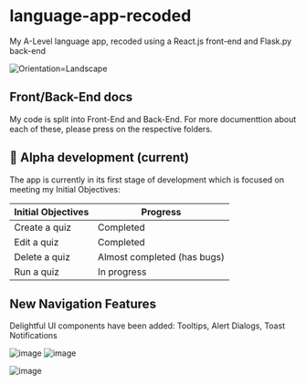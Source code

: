 # language-app-recoded
My A-Level language app, recoded using a React.js front-end and Flask.py back-end

![Orientation=Landscape](https://github.com/ChrisDev18/language-app-recoded/assets/95181085/a9bbabc1-b38f-49c2-8200-3851cdaf8cb3)

## Front/Back-End docs
My code is split into Front-End and Back-End.
For more documenttion about each of these, please press on the respective folders.

## 💫 Alpha development (current)
The app is currently in its first stage of development which is focused on meeting my Initial Objectives:

| Initial Objectives  | Progress                    |
| ------------------- | --------------------------- |
| Create a quiz       | Completed                   |
| Edit a quiz         | Completed                   |
| Delete a quiz       | Almost completed (has bugs) |
| Run a quiz          | In progress                 |

## New Navigation Features
Delightful UI components have been added: Tooltips, Alert Dialogs, Toast Notifications

![image](https://github.com/ChrisDev18/language-app-recoded/assets/95181085/61637001-f65a-4484-80b8-51d52e95dcbc)
![image](https://github.com/ChrisDev18/language-app-recoded/assets/95181085/0059fc34-61b4-4a30-9081-34aa4f2d0d1f)

![image](https://github.com/ChrisDev18/language-app-recoded/assets/95181085/9b7572ee-863c-4a27-bc66-cee16dc4f6ed)

